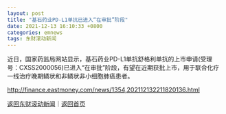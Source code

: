 ```yaml
---
layout: post
title: "基石药业PD-L1单抗已进入“在审批”阶段"
date: 2021-12-13 16:10:33 +0800
categories: emnews
tags: 东财滚动新闻
---
```


近日，国家药监局网站显示，基石药业PD-L1单抗舒格利单抗的上市申请(受理号：CXSS2000056)已进入“在审批”阶段，有望在近期获批上市，用于联合化疗一线治疗晚期鳞状和非鳞状非小细胞肺癌患者。

<http://finance.eastmoney.com/news/1354,202112132211820136.html>

[返回东财滚动新闻](//finews.withounder.com/emnews/)｜[返回首页](//finews.withounder.com/)